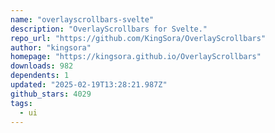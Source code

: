 ```yaml
---
name: "overlayscrollbars-svelte"
description: "OverlayScrollbars for Svelte."
repo_url: "https://github.com/KingSora/OverlayScrollbars"
author: "kingsora"
homepage: "https://kingsora.github.io/OverlayScrollbars"
downloads: 982
dependents: 1
updated: "2025-02-19T13:28:21.987Z"
github_stars: 4029
tags: 
  - ui
---
```

